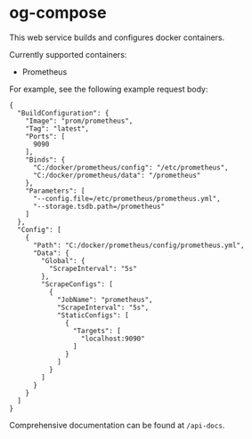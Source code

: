 # og-compose

This web service builds and configures docker containers.

Currently supported containers:
- Prometheus

For example, see the following example request body:

```
{
  "BuildConfiguration": {
    "Image": "prom/prometheus",
    "Tag": "latest",
    "Ports": [
      9090
    ],
    "Binds": {
      "C:/docker/prometheus/config": "/etc/prometheus",
      "C:/docker/prometheus/data": "/prometheus"
    },
    "Parameters": [
      "--config.file=/etc/prometheus/prometheus.yml",
      "--storage.tsdb.path=/prometheus"
    ]
  },
  "Config": [
    {
      "Path": "C:/docker/prometheus/config/prometheus.yml",
      "Data": {
        "Global": {
          "ScrapeInterval": "5s"
        },
        "ScrapeConfigs": [
          {
            "JobName": "prometheus",
            "ScrapeInterval": "5s",
            "StaticConfigs": [
              {
                "Targets": [
                  "localhost:9090"
                ]
              }
            ]
          }
        ]
      }
    }
  ]
}
```

Comprehensive documentation can be found at `/api-docs`.
